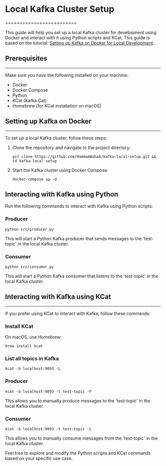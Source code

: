 # Local Kafka Cluster Setup
=========================

This guide will help you set up a local Kafka cluster for development using Docker and interact with it using Python scripts and KCat. This guide is based on the tutorial: [Setting up Kafka on Docker for Local Development](https://hackernoon.com/setting-up-kafka-on-docker-for-local-development).

## Prerequisites
-------------

Make sure you have the following installed on your machine:

*   Docker
*   Docker Compose
*   Python
*   KCat (Kafka Cat)
*   Homebrew (for KCat installation on macOS)

## Setting up Kafka on Docker
--------------------------

To set up a local Kafka cluster, follow these steps:

1.  Clone the repository and navigate to the project directory:
    
    
    `git clone https://github.com/HammamWahab/kafka-local-setup.git && cd kafka-local-setup`
    
2.  Start the Kafka cluster using Docker Compose:
    
    
    `docker-compose up -d`
    

Interacting with Kafka using Python
-----------------------------------

Run the following commands to interact with Kafka using Python scripts:

### Producer


`python src/producer.py`

This will start a Python Kafka producer that sends messages to the 'test-topic' in the local Kafka cluster.

### Consumer


`python src/consumer.py`

This will start a Python Kafka consumer that listens to the 'test-topic' in the local Kafka cluster.

## Interacting with Kafka using KCat
---------------------------------

If you prefer using KCat to interact with Kafka, follow these commands:

### Install KCat

On macOS, use Homebrew:


`brew install kcat`

### List all topics in Kafka



`kcat -b localhost:9093 -L`

### Producer



`kcat -b localhost:9093 -t test-topic -P`

This allows you to manually produce messages to the 'test-topic' in the local Kafka cluster.

### Consumer



`kcat -b localhost:9093 -t test-topic -C`

This allows you to manually consume messages from the 'test-topic' in the local Kafka cluster.

Feel free to explore and modify the Python scripts and KCat commands based on your specific use case.